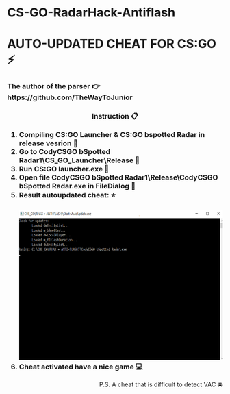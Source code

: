 # CS-GO-RadarHack-Antiflash
<h1>AUTO-UPDATED CHEAT FOR CS:GO ⚡
<h3 border-bottom: 0px>The author of the parser 👉 https://github.com/TheWayToJunior<h3>
  </h1>
<h3>
<p align ="center">Instruction 📋 </p>

<ol>
<li>Compiling CS:GO Launcher & CS:GO bspotted Radar in release vesrion 🔨</li>
<li>Go to CodyCSGO bSpotted Radar1\СS_GO_Launcher\Release 💨</li>
<li>Run CS:GO launcher.exe 🌌</li>
<li>Open file CodyCSGO bSpotted Radar1\Release\CodyCSGO bSpotted Radar.exe in FileDialog 📁</li>
 <li> Result autoupdated cheat: ⭐</li>
<br>
<img src="FirstScreen.png" width="600px" height="350px"/> 
<br>
<li>Cheat activated have a nice game 💻</li>
</ol>
</h3>
<p align = "right">
P.S. A cheat that is difficult to detect VAC 🚔 
</p>
